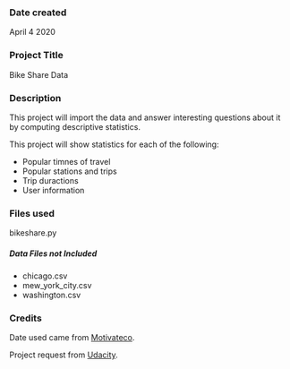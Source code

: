 ### Date created
April 4 2020

### Project Title
Bike Share Data

### Description
This project will import the data and answer interesting questions about it by computing descriptive statistics.

This project will show statistics for each of the following:
* Popular timnes of travel
* Popular stations and trips
* Trip duractions
* User information

### Files used
bikeshare.py

##### Data Files not Included
* chicago.csv
* mew_york_city.csv
* washington.csv

### Credits
Date used came from [Motivateco](https://www.motivateco.com/).

Project request from [Udacity](https://www.udacity.com).
